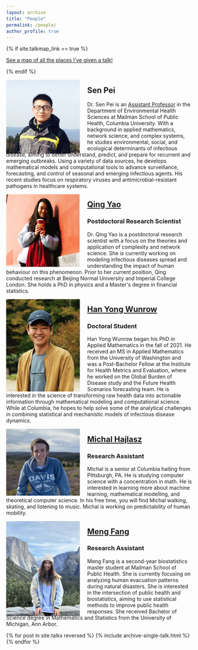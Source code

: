 ```yaml
---
layout: archive
title: "People"
permalink: /people/
author_profile: true
---
```


{% if site.talkmap_link == true %}

<p style="text-decoration:underline;"><a href="/talkmap.html">See a map of all the places I've given a talk!</a></p>

{% endif %}

<figure style="float: left; margin: 0 20px -10px 0;">
    <img src='../images/me.jpg' style='width:200px;'>
</figure>

## Sen Pei
Dr. Sen Pei is an [Assistant Professor](https://www.publichealth.columbia.edu/profile/sen-pei) in the Department of Environmental Health Sciences at Mailman School of Public Health, Columbia University. With a background in applied mathematics, network science, and complex systems, he studies environmental, social, and ecological determinants of infectious disease, aiming
to better understand, predict, and prepare for recurrent and emerging outbreaks. Using a variety of data sources, he develops mathematical models and computational tools to advance surveillance, forecasting, and control of seasonal and emerging infectious agents. His recent studies focus on respiratory viruses and antimicrobial-resistant pathogens in healthcare systems.

<figure style="float: left; margin: 0 20px -10px 0;">
    <img src='../images/QingYao.jpg' style='width:200px;'>
</figure>

## [Qing Yao](https://qing1101.com/)
### Postdoctoral Research Scientist
Dr. Qing Yao is a postdoctoral research scientist with a focus on the theories and application of complexity and network science. She is currently working on modeling infectious diseases spread and understanding the impact of human behaviour on this phenomenon. Prior to her current position, Qing conducted research at Beijing Normal University and Imperial College London. She holds a PhD in physics and a Master's degree in financial statistics.

<figure style="float: left; margin: 0 20px -10px 0;">
    <img src='../images/HanYongWunrow.jpg' style='width:200px;'>
</figure>

## [Han Yong Wunrow](https://hwunrow.github.io/)
### Doctoral Student
Han Yong Wunrow began his PhD in Applied Mathematics in the fall of 2021. He received an MS in Applied Mathematics from the University of Washington and was a Post-Bachelor Fellow at the Institute for Health Metrics and Evaluation, where he worked on the Global Burden of Disease study and the Future Health Scenarios forecasting team. He is interested in the science of transforming raw health data into actionable information through mathematical modeling and computational science. While at Columbia, he hopes to help solve some of the analytical challenges in combining statistical and mechanistic models of infectious disease dynamics.

<figure style="float: left; margin: 0 20px -10px 0;">
    <img src='../images/MichalHajlasz.png' style='width:200px;'>
</figure>

## [Michal Hajlasz](https://www.linkedin.com/in/micha%C5%82-haj%C5%82asz-9ba5a8224)
### Research Assistant
Michal is a senior at Columbia hailing from Pittsburgh, PA. He is studying computer science with a concentration in math. He is interested in learning more about machine learning, mathematical modelling, and theoretical computer science. In his free time, you will find Michal walking, skating, and listening to music. Michal is working on predictability of human mobility.

<figure style="float: left; margin: 0 20px -10px 0;">
    <img src='../images/MengFang.png' style='width:200px;'>
</figure>

## [Meng Fang](https://www.linkedin.com/in/meng-fang/)
### Research Assistant
Meng Fang is a second-year biostatistics master student at Mailman School of Public Health. She is currently focusing on analyzing human evacuation patterns during natural disasters. She is interested in the intersection of public health and biostatistics, aiming to use statistical methods to improve public health responses. She received Bachelor of Science degree in Mathematics and Statistics from the University of Michigan, Ann Arbor.

{% for post in site.talks reversed %}
  {% include archive-single-talk.html %}
{% endfor %}
